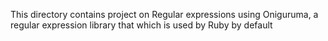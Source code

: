 This directory contains project on Regular expressions using Oniguruma, a regular expression library that which is used by Ruby by default
